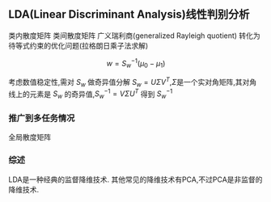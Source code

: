 ## LDA(Linear Discriminant Analysis)线性判别分析
类内散度矩阵
类间散度矩阵
广义瑞利商(generalized Rayleigh quotient)
转化为待等式约束的优化问题(拉格朗日乘子法求解)

$$
    w=S_w^{-1}(\mu_0-\mu_1)
$$

考虑数值稳定性,需对 $S_w$ 做奇异值分解 $S_w=U\Sigma V^T$,$\Sigma$是一个实对角矩阵,其对角线上的元素是 $S_w$ 的奇异值,$S_w^{-1}=V\Sigma U^T$ 得到 $S_w^{-1}$

### 推广到多任务情况
全局散度矩阵

### 综述
LDA是一种经典的监督降维技术.
其他常见的降维技术有PCA,不过PCA是非监督的降维技术.